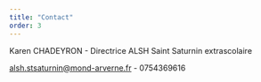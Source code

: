 ```yaml
---
title: "Contact"
order: 3
---
```

Karen CHADEYRON - Directrice ALSH Saint Saturnin extrascolaire

alsh.stsaturnin@mond-arverne.fr - 0754369616 